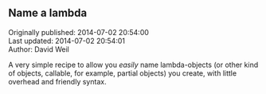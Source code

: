 ## Name a lambda  
Originally published: 2014-07-02 20:54:00  
Last updated: 2014-07-02 20:54:01  
Author: David Weil  
  
A very simple recipe to allow you *easily* name lambda-objects (or other kind of objects, callable, for example, partial objects) you create, with little overhead and friendly syntax.